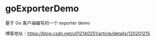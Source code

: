 # goExporterDemo
基于 Go 客户端编写的一个 exporter demo

博客地址：https://blog.csdn.net/u012140251/article/details/120201215

